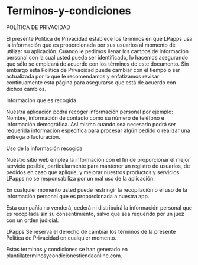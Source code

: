 # Terminos-y-condiciones

POLÍTICA DE PRIVACIDAD
 

El presente Política de Privacidad establece los términos en que LPapps usa la información que es proporcionada por sus usuarios al momento de utilizar su aplicación. Cuando le pedimos llenar los campos de información personal con la cual usted pueda ser identificado, lo hacemos asegurando que sólo se empleará de acuerdo con los términos de este documento. Sin embargo esta Política de Privacidad puede cambiar con el tiempo o ser actualizada por lo que le recomendamos y enfatizamos revisar continuamente esta página para asegurarse que está de acuerdo con dichos cambios.

Información que es recogida

Nuestra aplicación podrá recoger información personal por ejemplo: Nombre,  información de contacto como  su número de teléfono e información demográfica. Así mismo cuando sea necesario podrá ser requerida información específica para procesar algún pedido o realizar una entrega o facturación.

Uso de la información recogida

Nuestro sitio web emplea la información con el fin de proporcionar el mejor servicio posible, particularmente para mantener un registro de usuarios, de pedidos en caso que aplique, y mejorar nuestros productos y servicios.  LPapps no se responsabiliza por un mal uso de la aplicación.

En cualquier momento usted puede restringir la recopilación o el uso de la información personal que es proporcionada a nuestra app.

Esta compañía no venderá, cederá ni distribuirá la información personal que es recopilada sin su consentimiento, salvo que sea requerido por un juez con un orden judicial.

LPapps Se reserva el derecho de cambiar los términos de la presente Política de Privacidad en cualquier momento.

Estas terminos y condiciones se han generado en plantillaterminosycondicionestiendaonline.com.
